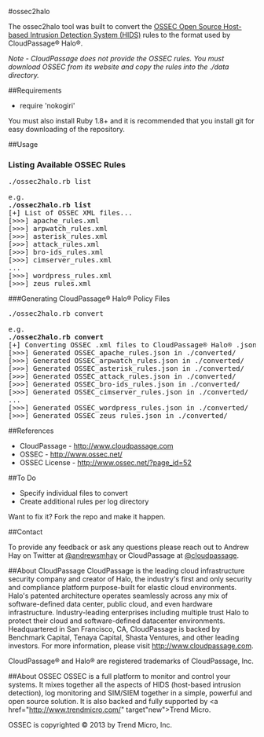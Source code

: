 #ossec2halo

The ossec2halo tool was built to convert the <a href="http://www.ossec.net/" target="new">OSSEC Open Source Host-based Intrusion Detection System (HIDS)</a> rules to the format used by CloudPassage® Halo®.

<i>Note - CloudPassage does not provide the OSSEC rules. You must download OSSEC from its website and copy the rules into the ./data directory.</i>

##Requirements
* require 'nokogiri'

You must also install Ruby 1.8+ and it is recommended that you install git for easy downloading of the repository.

##Usage

### Listing Available OSSEC Rules
<pre>
./ossec2halo.rb list

e.g.
<b>./ossec2halo.rb list</b>
[+] List of OSSEC XML files...
[>>>] apache_rules.xml
[>>>] arpwatch_rules.xml
[>>>] asterisk_rules.xml
[>>>] attack_rules.xml
[>>>] bro-ids_rules.xml
[>>>] cimserver_rules.xml
...
[>>>] wordpress_rules.xml
[>>>] zeus_rules.xml
</pre>

###Generating CloudPassage® Halo® Policy Files
<pre>
./ossec2halo.rb convert

e.g.
<b>./ossec2halo.rb convert</b>
[+] Converting OSSEC .xml files to CloudPassage® Halo® .json format...
[>>>] Generated OSSEC_apache_rules.json in ./converted/
[>>>] Generated OSSEC_arpwatch_rules.json in ./converted/
[>>>] Generated OSSEC_asterisk_rules.json in ./converted/
[>>>] Generated OSSEC_attack_rules.json in ./converted/
[>>>] Generated OSSEC_bro-ids_rules.json in ./converted/
[>>>] Generated OSSEC_cimserver_rules.json in ./converted/
...
[>>>] Generated OSSEC_wordpress_rules.json in ./converted/
[>>>] Generated OSSEC_zeus_rules.json in ./converted/
</pre>

##References

* CloudPassage - <a href="http://www.cloudpassage.com" target="new">http://www.cloudpassage.com</a>
* OSSEC - <a href="http://www.ossec.net/" target="new">http://www.ossec.net/</a>
* OSSEC License - <a href="http://www.ossec.net/?page_id=52" target="new">http://www.ossec.net/?page_id=52</a>

##To Do

* Specify individual files to convert
* Create additional rules per log directory

Want to fix it? Fork the repo and make it happen.

##Contact

To provide any feedback or ask any questions please reach out to Andrew Hay on Twitter at <a href="http://twitter.com/andrewsmhay" target="new">@andrewsmhay</a> or CloudPassage at <a href="http://twitter.com/cloudpassage" target="new">@cloudpassage</a>.

##About CloudPassage
CloudPassage is the leading cloud infrastructure security company and creator of Halo, the industry's first and only security and compliance platform purpose-built for elastic cloud environments. Halo's patented architecture operates seamlessly across any mix of software-defined data center, public cloud, and even hardware infrastructure. Industry-leading enterprises including multiple trust Halo to protect their cloud and software-defined datacenter environments. Headquartered in San Francisco, CA, CloudPassage is backed by Benchmark Capital, Tenaya Capital, Shasta Ventures, and other leading investors. For more information, please visit <a href="http://www.cloudpassage.com" target="new">http://www.cloudpassage.com</a>.

CloudPassage® and Halo® are registered trademarks of CloudPassage, Inc.

##About OSSEC
OSSEC is a full platform to monitor and control your systems. It mixes together all the aspects of HIDS (host-based intrusion detection), log monitoring and SIM/SIEM together in a simple, powerful and open source solution. It is also backed and fully supported by <a href="http://www.trendmicro.com/" target"new">Trend Micro</a>.

OSSEC is copyrighted © 2013 by Trend Micro, Inc.